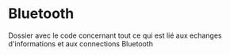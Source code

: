 # Bluetooth
Dossier avec le code concernant tout ce qui est lié aux echanges d'informations et aux connections Bluetooth
